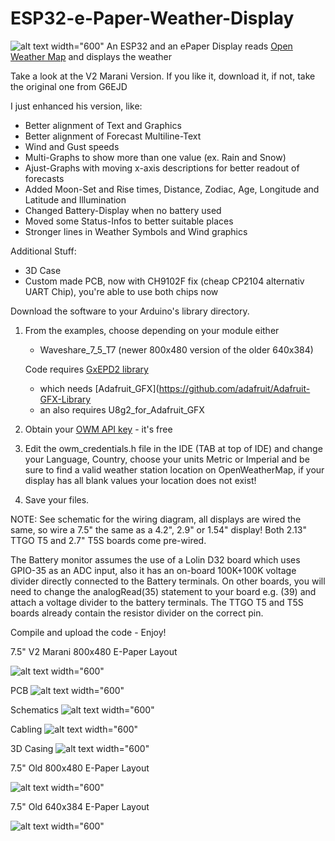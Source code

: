 # ESP32-e-Paper-Weather-Display
![alt text width="600"](/pictures/amaWeatherStationComplete.jpg)
An ESP32 and an ePaper Display reads [Open Weather Map](https://openweathermap.org/) and displays the weather

Take a look at the V2 Marani Version. If you like it, download it, if not, take the original one from G6EJD

I just enhanced his version, like:
- Better alignment of Text and Graphics
- Better alignment of Forecast Multiline-Text
- Wind and Gust speeds
- Multi-Graphs to show more than one value (ex. Rain and Snow)
- Ajust-Graphs with moving x-axis descriptions for better readout of forecasts
- Added Moon-Set and Rise times, Distance, Zodiac, Age, Longitude and Latitude and Illumination
- Changed Battery-Display when no battery used
- Moved some Status-Infos to better suitable places
- Stronger lines in Weather Symbols and Wind graphics

Additional Stuff:
- 3D Case
- Custom made PCB, now with CH9102F fix (cheap CP2104 alternativ UART Chip), you're able to use both chips now

Download the software to your Arduino's library directory.

1. From the examples, choose depending on your module either
   - Waveshare_7_5_T7 (newer 800x480 version of the older 640x384)
   
   Code requires [GxEPD2 library](https://github.com/ZinggJM/GxEPD2)
   - which needs [Adafruit_GFX](https://github.com/adafruit/Adafruit-GFX-Library
   - an also requires U8g2_for_Adafruit_GFX

2. Obtain your [OWM API key](https://openweathermap.org/appid) - it's free

3. Edit the owm_credentials.h file in the IDE (TAB at top of IDE) and change your Language, Country, choose your units Metric or Imperial and be sure to find a valid weather station location on OpenWeatherMap, if your display has all blank values your location does not exist!

4. Save your files.

NOTE: See schematic for the wiring diagram, all displays are wired the same, so wire a 7.5" the same as a 4.2", 2.9" or 1.54" display! Both 2.13" TTGO T5 and 2.7" T5S boards come pre-wired.

The Battery monitor assumes the use of a Lolin D32 board which uses GPIO-35 as an ADC input, also it has an on-board 100K+100K voltage divider directly connected to the Battery terminals. On other boards, you will need to change the analogRead(35) statement to your board e.g. (39) and attach a voltage divider to the battery terminals. The TTGO T5 and T5S boards already contain the resistor divider on the correct pin.

Compile and upload the code - Enjoy!

7.5" V2 Marani 800x480 E-Paper Layout

![alt text width="600"](/pictures/Waveshare_7_5_V2_marani.jpg)

PCB
![alt text width="600"](/pictures/amaWeatherStationEpaper_CH9102F_fix.png)

Schematics
![alt text width="600"](/pictures/amaWeatherStationSchematics1.1.png)

Cabling
![alt text width="600"](/pictures/amaWeatherStationPCB_Cabling.jpg)

3D Casing
![alt text width="600"](/pictures/amaWeatherStationComplete.jpg)

7.5" Old 800x480 E-Paper Layout

![alt text width="600"](/pictures/Waveshare_7_5_new.jpg)

7.5" Old 640x384 E-Paper Layout

![alt text width="600"](/pictures/Waveshare_7_5.jpg)
